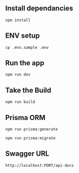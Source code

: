 ## Install dependancies 

`npm install`

## ENV setup

`cp .env.sample .env`

## Run the app

`npm run dev`

## Take the Build

`npm run build`


## Prisma ORM

`npm run prisma:generate`

`npm run prisma:migrate`

## Swagger URL

`http://localhost:PORT/api-docs`

